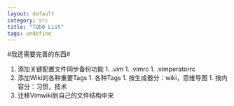 ```yaml
---
layout: default
category: src
title: "TODO List"
tags: undefine
---
```





#我还需要完善的东西#
  1. 添加关键配置文件同步备份功能
    1. .vim
    1. .vimrc
    1. .vimperatorrc
  1. 添加Wiki的各种重要Tags
    1. 各种Tags
    1. 按生成器分：wiki，思维导图
    1. 按内容分：习惯，技术
  1. 迁移Vimwiki到自己的文件结构中来
